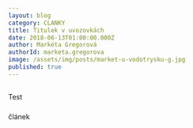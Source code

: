 ```yaml
---
layout: blog
category: CLANKY
title: Titulek v uvozovkách
date: 2018-06-13T01:00:00.000Z
author: Markéta Gregorová
authorId: marketa.gregorova
image: /assets/img/posts/market-u-vodotrysku-g.jpg
published: true
---
```

##

Test 
###

článek
